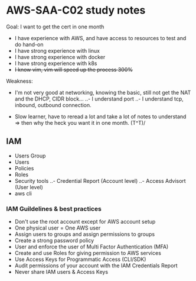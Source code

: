 # AWS-SAA-C02 study notes

Goal: I want to get the cert in one month

- I have experience with AWS, and have access to resources to test and do hand-on
- I have strong experience with linux
- I have strong experience with docker
- I have strong experience with k8s
- ~~I know vim, vim will speed up the process 300%~~

Weakness:
- I'm not very good at networking, knowing the basic, still not get the NAT and the DHCP, CIDR block...
..- I understand port
..- I understand tcp, inbound, outbound connection. 

- Slow learner, have to reread a lot and take a lot of notes to understand
=> then why the heck you want it in one month.  \(T^T)/


## IAM 

- Users Group
- Users
- Policies
- Roles
- Security tools
..- Credential Report (Account level)
..- Access Advisort (User level)
- aws cli


### IAM Guildelines & best practices
- Don't use the root account except for AWS account setup
- One physical user = One AWS user
- Assign users to groups and assign permissions to groups
- Create a strong password policy
- User and enforce the user of Multi Factor Authentication (MFA)
- Create and use Roles for giving permission to AWS services
- Use Access Keys for Programmatic Access (CLI/SDK)
- Audit permissions of your account with the IAM Credentials Report
- Never share IAM users & Access Keys
